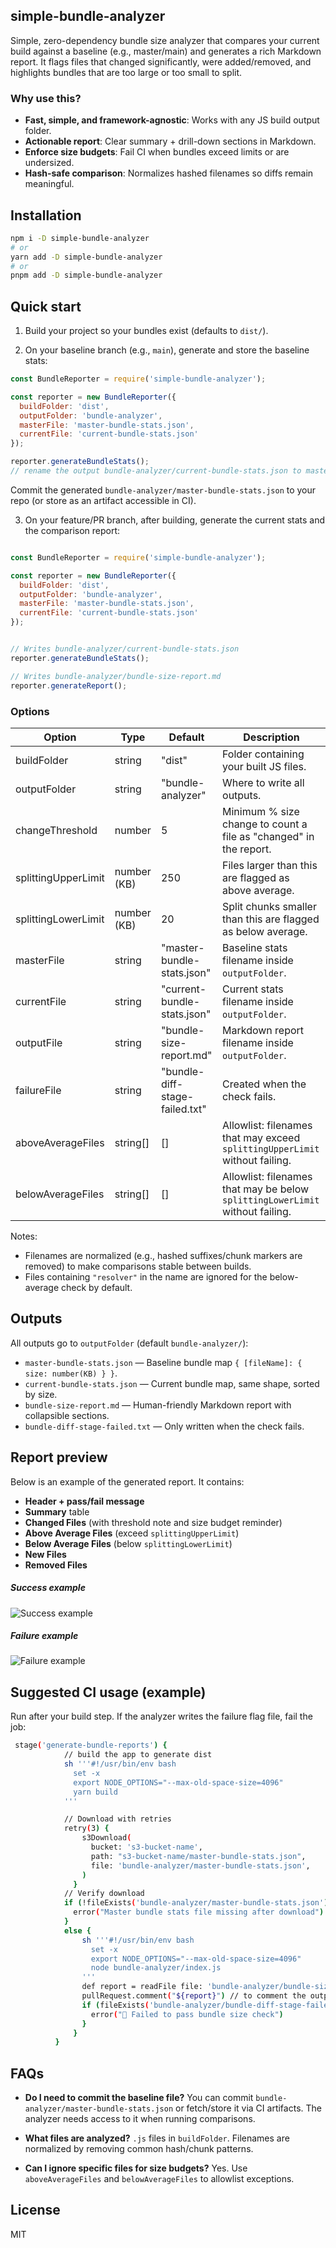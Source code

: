 ## simple-bundle-analyzer

Simple, zero-dependency bundle size analyzer that compares your current build against a baseline (e.g., master/main) and generates a rich Markdown report. It flags files that changed significantly, were added/removed, and highlights bundles that are too large or too small to split.

### Why use this?
- **Fast, simple, and framework-agnostic**: Works with any JS build output folder.
- **Actionable report**: Clear summary + drill-down sections in Markdown.
- **Enforce size budgets**: Fail CI when bundles exceed limits or are undersized.
- **Hash-safe comparison**: Normalizes hashed filenames so diffs remain meaningful.


## Installation

```bash
npm i -D simple-bundle-analyzer
# or
yarn add -D simple-bundle-analyzer
# or
pnpm add -D simple-bundle-analyzer
```


## Quick start

1) Build your project so your bundles exist (defaults to `dist/`).

2) On your baseline branch (e.g., `main`), generate and store the baseline stats:

```js
const BundleReporter = require('simple-bundle-analyzer');

const reporter = new BundleReporter({
  buildFolder: 'dist',
  outputFolder: 'bundle-analyzer',
  masterFile: 'master-bundle-stats.json',
  currentFile: 'current-bundle-stats.json'
});

reporter.generateBundleStats();
// rename the output bundle-analyzer/current-bundle-stats.json to master-bundle-stats.json
```

Commit the generated `bundle-analyzer/master-bundle-stats.json` to your repo (or store as an artifact accessible in CI).

3) On your feature/PR branch, after building, generate the current stats and the comparison report:

```js

const BundleReporter = require('simple-bundle-analyzer');

const reporter = new BundleReporter({
  buildFolder: 'dist',
  outputFolder: 'bundle-analyzer',
  masterFile: 'master-bundle-stats.json',
  currentFile: 'current-bundle-stats.json'
});


// Writes bundle-analyzer/current-bundle-stats.json
reporter.generateBundleStats();

// Writes bundle-analyzer/bundle-size-report.md 
reporter.generateReport();

```


### Options

| Option | Type | Default | Description |
| --- | --- | --- | --- |
| buildFolder | string | "dist" | Folder containing your built JS files. |
| outputFolder | string | "bundle-analyzer" | Where to write all outputs. |
| changeThreshold | number | 5 | Minimum % size change to count a file as "changed" in the report. |
| splittingUpperLimit | number (KB) | 250 | Files larger than this are flagged as above average. |
| splittingLowerLimit | number (KB) | 20 | Split chunks smaller than this are flagged as below average. |
| masterFile | string | "master-bundle-stats.json" | Baseline stats filename inside `outputFolder`. |
| currentFile | string | "current-bundle-stats.json" | Current stats filename inside `outputFolder`. |
| outputFile | string | "bundle-size-report.md" | Markdown report filename inside `outputFolder`. |
| failureFile | string | "bundle-diff-stage-failed.txt" | Created when the check fails. |
| aboveAverageFiles | string[] | [] | Allowlist: filenames that may exceed `splittingUpperLimit` without failing. |
| belowAverageFiles | string[] | [] | Allowlist: filenames that may be below `splittingLowerLimit` without failing. |

Notes:
- Filenames are normalized (e.g., hashed suffixes/chunk markers are removed) to make comparisons stable between builds.
- Files containing `"resolver"` in the name are ignored for the below-average check by default.


## Outputs

All outputs go to `outputFolder` (default `bundle-analyzer/`):

- `master-bundle-stats.json` — Baseline bundle map `{ [fileName]: { size: number(KB) } }`.
- `current-bundle-stats.json` — Current bundle map, same shape, sorted by size.
- `bundle-size-report.md` — Human-friendly Markdown report with collapsible sections.
- `bundle-diff-stage-failed.txt` — Only written when the check fails.


## Report preview

Below is an example of the generated report. It contains:
- **Header + pass/fail message**
- **Summary** table
- **Changed Files** (with threshold note and size budget reminder)
- **Above Average Files** (exceed `splittingUpperLimit`)
- **Below Average Files** (below `splittingLowerLimit`)
- **New Files**
- **Removed Files**


##### Success example
![Success example](images/success.png)
##### Failure example
![Failure example](images/failed.png)


## Suggested CI usage (example)

Run after your build step. If the analyzer writes the failure flag file, fail the job:

```bash
 stage('generate-bundle-reports') {       
            // build the app to generate dist
            sh '''#!/usr/bin/env bash
              set -x
              export NODE_OPTIONS="--max-old-space-size=4096"
              yarn build
            '''

            // Download with retries
            retry(3) {
                s3Download(
                  bucket: 's3-bucket-name',
                  path: "s3-bucket-name/master-bundle-stats.json",
                  file: 'bundle-analyzer/master-bundle-stats.json',
                )
              }
            // Verify download
            if (!fileExists('bundle-analyzer/master-bundle-stats.json')) {
              error("Master bundle stats file missing after download")
            }
            else {
                sh '''#!/usr/bin/env bash
                  set -x
                  export NODE_OPTIONS="--max-old-space-size=4096"
                  node bundle-analyzer/index.js
                '''
                def report = readFile file: 'bundle-analyzer/bundle-size-report.md'
                pullRequest.comment("${report}") // to comment the output of bundle-analyzer as PR comment
                if (fileExists('bundle-analyzer/bundle-diff-stage-failed.txt')) {
                  error("🔴 Failed to pass bundle size check")
                }
              }
          }
```


## FAQs

- **Do I need to commit the baseline file?**
  You can commit `bundle-analyzer/master-bundle-stats.json` or fetch/store it via CI artifacts. The analyzer needs access to it when running comparisons.

- **What files are analyzed?**
   `.js` files in `buildFolder`. Filenames are normalized by removing common hash/chunk patterns.

- **Can I ignore specific files for size budgets?**
  Yes. Use `aboveAverageFiles` and `belowAverageFiles` to allowlist exceptions.


## License

MIT


